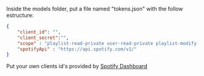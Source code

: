 Inside the models folder, put a file named "tokens.json" with the follow estructure:

```JSON
{
    "client_id": "",
    "client_secret":"",
    "scope" : "playlist-read-private user-read-private playlist-modify-private playlist-modify-public",
    "spotifyApi" : "https://api.spotify.com/v1/"
}
```

Put your own clients id's provided by [Spotify Dashboard](https://developer.spotify.com/dashboard/)
